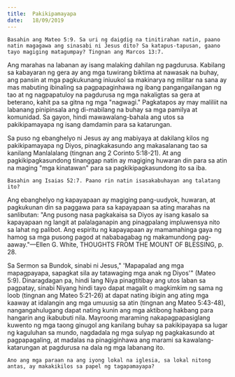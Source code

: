 ```yaml
---
title:  Pakikipamayapa
date:   18/09/2019
---
```


`Basahin ang Mateo 5:9. Sa uri ng daigdig na tinitirahan natin, paano natin magagawa ang sinasabi ni Jesus dito? Sa katapus-tapusan, gaano tayo magiging matagumpay? Tingnan ang Marcos 13:7.`

Ang marahas na labanan ay isang malaking dahilan ng pagdurusa. Kabilang sa kabayaran ng gera ay ang mga tuwirang biktima at nawasak na buhay, ang pansin at mga pagkukunang iniuukol sa makinarya ng militar na sana ay mas mabuting ibinaling sa pagpapaginhawa ng ibang pangangailangan ng tao at ng nagpapatuloy na pagdurusa ng mga nakaligtas sa gera at beterano, kahit pa sa gitna ng mga "nagwagi." Pagkatapos ay may maliliit na labanang pinipinsala ang di-mabilang na buhay sa mga pamilya at komunidad. Sa gayon, hindi mawawalang-bahala ang utos sa pakikipamayapa ng isang damdamin para sa katarungan.

Sa puso ng ebanghelyo ni Jesus ay ang mabiyaya at dakilang kilos ng pakikipamayapa ng Diyos, pinagkakasundo ang makasalanang tao sa kanilang Manlalalang (tingnan ang 2 Corinto 5:18-21). At ang pagkikipagkasundong tinanggap natin ay magiging huwaran din para sa atin na maging "mga kinatawan" para sa pagkikipagkasundong ito sa iba. 

`Basahin ang Isaias 52:7. Paano rin natin isasakabuhayan ang talatang ito?`

Ang ebanghelyo ng kapayapaan ay magiging pang-uudyok, huwaran, at pagkukunan din sa paggawa para sa kapayapaan sa ating marahas na sanlibutan: "Ang pusong nasa pagkakaisa sa Diyos ay isang kasalo sa kapayapaan ng langit at palalaganapin ang pinagpalang impluwensya nito sa lahat ng palibot. Ang espiritu ng kapayapaan ay mamamahinga gaya ng hamog sa mga pusong pagod at nababagabag ng makamundong pag-aaway."—ElIen G. White, THOUGHTS FROM THE MOUNT OF BLESSING, p. 28. 

Sa Sermon sa Bundok, sinabi ni Jesus," 'Mapapalad ang mga mapagpayapa, sapagkat sila ay tatawaging mga anak ng Diyos'" (Mateo 5:9). Dinaragdagan pa, hindi lang Niya pinagtitibay ang utos laban sa pagpatay, sinabi Niyang hindi tayo dapat magalit o magkimkim ng sama ng loob (tingnan ang Mateo 5:21-26) at dapat nating ibigin ang ating mga kaaway at idalangin ang mga umuusig sa atin (tingnan ang Mateo 5:43-48), nangangahulugang dapat nating kunin ang mga aktibong hakbang para hangarin ang ikabubuti nila. Mayroong maraming nakapagpapasiglang kuwento ng mga taong ginugol ang kanilang buhay sa pakikipayapa sa lugar ng kaguluhan sa mundo, nagdadala ng mga sulyap ng pagkakasundo at pagpapagaling, at madalas na pinagiginhawa ang marami sa kawalang-katarungan at pagdurusa na dala ng mga labanang ito.

`Ano ang mga paraan na ang iyong lokal na iglesia, sa lokal nitong antas, ay makakikilos sa papel ng tagapamayapa?`